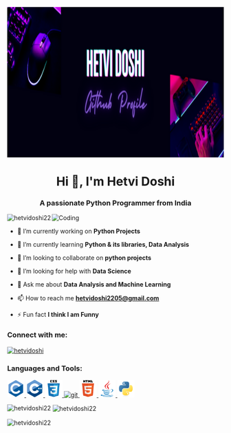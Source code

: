 <img align="center" alt="Coding" width="2000" height="350" src="https://github.com/hetvidoshi22/hetvidoshi22/blob/main/Hetvi%20Doshi%20Github%20Profile.png">
<h1 align="center">Hi 👋, I'm Hetvi Doshi</h1>
<h3 align="center">A passionate Python Programmer from India</h3>
<img align="right" alt="Coding" width="400" src="https://camo.githubusercontent.com/f3b04bcc5a6c38cefe94f011a982263fc8718412568f756362f903776c66d008/68747470733a2f2f6d656469612e74656e6f722e636f6d2f53353962506b543070716341414141432f70726f6772616d6d696e672e676966">


<p align="left"> <img src="https://komarev.com/ghpvc/?username=hetvidoshi22&label=Profile%20views&color=0e75b6&style=flat" alt="hetvidoshi22" /> </p>

- 🔭 I’m currently working on **Python Projects**

- 🌱 I’m currently learning **Python & its libraries, Data Analysis**

- 👯 I’m looking to collaborate on **python projects**

- 🤝 I’m looking for help with **Data Science**

- 💬 Ask me about **Data Analysis and Machine Learning**

- 📫 How to reach me **hetvidoshi2205@gmail.com**

- ⚡ Fun fact **I think I am Funny**

<h3 align="left">Connect with me:</h3>
<p align="left">
<a href="https://www.linkedin.com/in/hetvi-doshi22/" target="blank"><img align="center" src="https://raw.githubusercontent.com/rahuldkjain/github-profile-readme-generator/master/src/images/icons/Social/linked-in-alt.svg" alt="hetvidoshi" height="30" width="40" /></a>
</p>

<h3 align="left">Languages and Tools:</h3>
<p align="left"> <a href="https://www.cprogramming.com/" target="_blank" rel="noreferrer"> <img src="https://raw.githubusercontent.com/devicons/devicon/master/icons/c/c-original.svg" alt="c" width="40" height="40"/> </a> <a href="https://www.w3schools.com/cpp/" target="_blank" rel="noreferrer"> <img src="https://raw.githubusercontent.com/devicons/devicon/master/icons/cplusplus/cplusplus-original.svg" alt="cplusplus" width="40" height="40"/> </a> <a href="https://www.w3schools.com/css/" target="_blank" rel="noreferrer"> <img src="https://raw.githubusercontent.com/devicons/devicon/master/icons/css3/css3-original-wordmark.svg" alt="css3" width="40" height="40"/> </a> <a href="https://git-scm.com/" target="_blank" rel="noreferrer"> <img src="https://www.vectorlogo.zone/logos/git-scm/git-scm-icon.svg" alt="git" width="40" height="40"/> </a> <a href="https://www.w3.org/html/" target="_blank" rel="noreferrer"> <img src="https://raw.githubusercontent.com/devicons/devicon/master/icons/html5/html5-original-wordmark.svg" alt="html5" width="40" height="40"/> </a> <a href="https://www.java.com" target="_blank" rel="noreferrer"> <img src="https://raw.githubusercontent.com/devicons/devicon/master/icons/java/java-original.svg" alt="java" width="40" height="40"/> </a> <a href="https://www.python.org" target="_blank" rel="noreferrer"> <img src="https://raw.githubusercontent.com/devicons/devicon/master/icons/python/python-original.svg" alt="python" width="40" height="40"/> </a> </p>

<p><img align="left" src="https://github-readme-stats.vercel.app/api/top-langs?username=hetvidoshi22&show_icons=true&locale=en&layout=compact" alt="hetvidoshi22" /></p>

<p>&nbsp;<img align="center" src="https://github-readme-stats.vercel.app/api?username=hetvidoshi22&show_icons=true&locale=en" alt="hetvidoshi22" /></p>

<p><img align="center" src="https://github-readme-streak-stats.herokuapp.com/?user=hetvidoshi22&" alt="hetvidoshi22" /></p>
